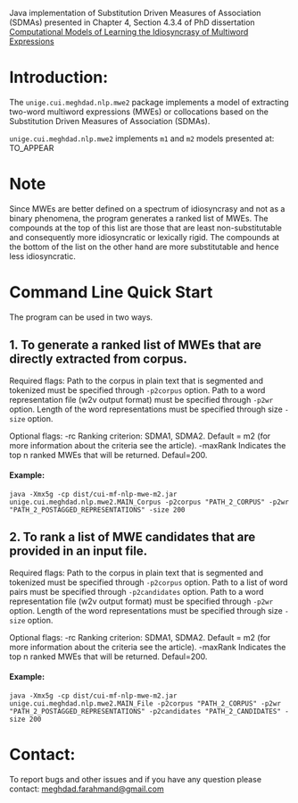 Java implementation of Substitution Driven Measures of Association (SDMAs) presented in Chapter 4, Section 4.3.4 of PhD dissertation [Computational Models of Learning the Idiosyncrasy of Multiword Expressions](https://archive-ouverte.unige.ch/unige:96989)


Introduction:
=======================================================

The `unige.cui.meghdad.nlp.mwe2` package implements a model of extracting two-word multiword expressions (MWEs) or collocations based on the Substitution Driven Measures of Association (SDMAs).  

`unige.cui.meghdad.nlp.mwe2` implements `m1` and `m2` models presented at: TO_APPEAR

Note
=======================================================
Since MWEs are better defined on a spectrum of idiosyncrasy and not as a binary phenomena, the program generates a ranked list of MWEs. 
The compounds at the top of this list are those that are least non-substitutable and consequently more idiosyncratic or lexically rigid. 
The compounds at the bottom of the list on the other hand are more substitutable and hence less idiosyncratic.


Command Line Quick Start
=======================================================

The program can be used in two ways.

## 1. To generate a ranked list of MWEs that are directly extracted from corpus.

Required flags:
Path to the corpus in plain text that is segmented and tokenized must be specified through `-p2corpus` option.
Path to a word representation file (w2v output format) must be specified through `-p2wr` option.
Length of the word representations must be specified through size `-size` option.

Optional flags:
-rc Ranking criterion: SDMA1, SDMA2. Default = m2 (for more information about the criteria see the article).
-maxRank Indicates the top n ranked MWEs that will be returned. Defaul=200.

#### Example:

`java -Xmx5g -cp dist/cui-mf-nlp-mwe-m2.jar unige.cui.meghdad.nlp.mwe2.MAIN_Corpus -p2corpus "PATH_2_CORPUS" -p2wr "PATH_2_POSTAGGED_REPRESENTATIONS" -size 200`


## 2. To rank a list of MWE candidates that are provided in an input file.

Required flags:
Path to the corpus in plain text that is segmented and tokenized must be specified through `-p2corpus` option. 
Path to a list of word pairs must be specified through `-p2candidates` option.
Path to a word representation file (w2v output format) must be specified through `-p2wr` option.
Length of the word representations must be specified through size `-size` option.

Optional flags:
-rc Ranking criterion: SDMA1, SDMA2. Default = m2 (for more information about the criteria see the article).
-maxRank Indicates the top n ranked MWEs that will be returned. Defaul=200.

#### Example:

`java -Xmx5g -cp dist/cui-mf-nlp-mwe-m2.jar unige.cui.meghdad.nlp.mwe2.MAIN_File -p2corpus "PATH_2_CORPUS" -p2wr "PATH_2_POSTAGGED_REPRESENTATIONS" -p2candidates "PATH_2_CANDIDATES" -size 200`


Contact:
=======================================================

To report bugs and other issues and if you have any question please contact: meghdad.farahmand@gmail.com


